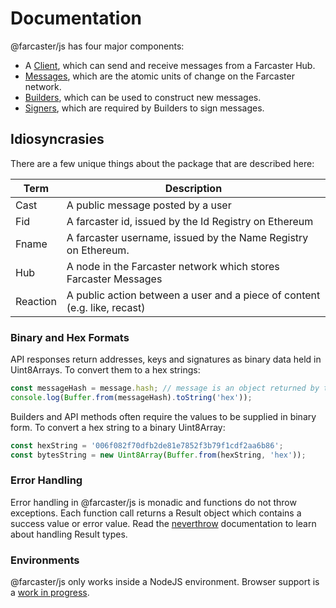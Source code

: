 # Documentation

@farcaster/js has four major components:

- A [Client](./Client.md), which can send and receive messages from a Farcaster Hub.
- [Messages](./Messages.md), which are the atomic units of change on the Farcaster network.
- [Builders](./Builders.md), which can be used to construct new messages.
- [Signers](./signers/), which are required by Builders to sign messages.

## Idiosyncrasies

There are a few unique things about the package that are described here:

| Term     | Description                                                               |
| -------- | ------------------------------------------------------------------------- |
| Cast     | A public message posted by a user                                         |
| Fid      | A farcaster id, issued by the Id Registry on Ethereum                     |
| Fname    | A farcaster username, issued by the Name Registry on Ethereum.            |
| Hub      | A node in the Farcaster network which stores Farcaster Messages           |
| Reaction | A public action between a user and a piece of content (e.g. like, recast) |

### Binary and Hex Formats

API responses return addresses, keys and signatures as binary data held in Uint8Arrays. To convert them to a hex strings:

```typescript
const messageHash = message.hash; // message is an object returned by the hubs
console.log(Buffer.from(messageHash).toString('hex'));
```

Builders and API methods often require the values to be supplied in binary form. To convert a hex string to a binary Uint8Array:

```typescript
const hexString = '006f082f70dfb2de81e7852f3b79f1cdf2aa6b86';
const bytesString = new Uint8Array(Buffer.from(hexString, 'hex'));
```

### Error Handling

Error handling in @farcaster/js is monadic and functions do not throw exceptions. Each function call returns a Result object which contains a success value or error value. Read the [neverthrow](https://github.com/supermacro/neverthrow/blob/master/README.md) documentation to learn about handling Result types.

### Environments

@farcaster/js only works inside a NodeJS environment. Browser support is a [work in progress](https://github.com/farcasterxyz/hubble/issues/573).
